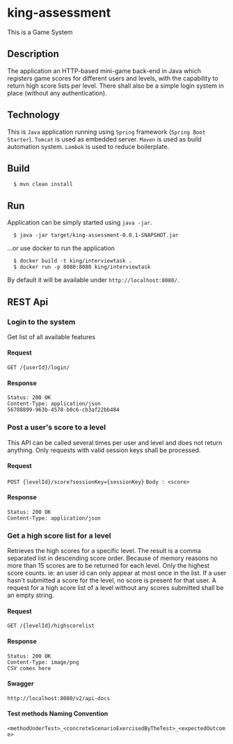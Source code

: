 # king-assessment
This is a Game System

## Description
The application an HTTP-based mini-game back-end in Java which registers game scores for different users and levels, with the capability to return high score lists per level. There shall also be a simple login system
in place (without any authentication).

## Technology
This is `Java` application running using `Spring` framework (`Spring Boot Starter`). `Tomcat` is used as embedded server. `Maven` is used as build automation system. `Lombok` is used to reduce boilerplate.

## Build
```
  $ mvn clean install 
```

## Run
Application can be simply started using `java -jar`. 

```
  $ java -jar target/king-assessment-0.0.1-SNAPSHOT.jar
```

...or use docker to run the application 
```
  $ docker build -t king/interviewtask .
  $ docker run -p 8080:8080 king/interviewtask
```

By default it will be available under `http://localhost:8080/`.

## REST Api
### Login to the system
Get list of all available features

#### Request
`GET /{userId}/login/`

#### Response
    Status: 200 OK
    Content-Type: application/json
    56708899-963b-4578-b0c6-cb3af22bb484
    
### Post a user's score to a level
This API can be called several times per user and level and does not return anything. Only
requests with valid session keys shall be processed.

#### Request
`POST {levelId}/score?sessionKey={sessionKey}`
`Body : <score>`

#### Response
    Status: 200 OK
    Content-Type: application/json
    
### Get a high score list for a level
Retrieves the high scores for a specific level. The result is a comma separated list in descending score
order. Because of memory reasons no more than 15 scores are to be returned for each level. Only
the highest score counts. ie: an user id can only appear at most once in the list. If a user hasn't
submitted a score for the level, no score is present for that user. A request for a high score list of a
level without any scores submitted shall be an empty string.

#### Request
`GET /{levelId}/highscorelist`

#### Response
    Status: 200 OK
    Content-Type: image/png
    CSV comes here

#### Swagger
`http://localhost:8080/v2/api-docs`

#### Test methods Naming Convention
`<methodUnderTest>_<concreteScenarioExercisedByTheTest>_<expectedOutcome>`
